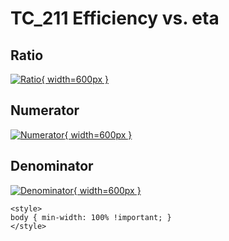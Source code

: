 # TC_211 Efficiency vs. eta

## Ratio

[![Ratio](../mtv/var/TC_211_eff_eta.png){ width=600px }](../mtv/var/TC_211_eff_eta.pdf)

## Numerator

[![Numerator](../mtv/num/TC_211_eff_eta_num.png){ width=600px }](../mtv/num/TC_211_eff_eta_num.pdf)

## Denominator

[![Denominator](../mtv/den/TC_211_eff_eta_den.png){ width=600px }](../mtv/den/TC_211_eff_eta_den.pdf)


``` {=html}
<style>
body { min-width: 100% !important; }
</style>
```
